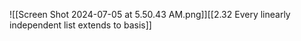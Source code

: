 ![[Screen Shot 2024-07-05 at 5.50.43 AM.png]][[2.32 Every linearly independent list extends to basis]]